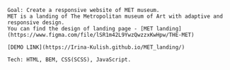     Goal: Create a responsive website of MET museum.
    MET is a landing of The Metropolitan museum of Art with adaptive and responsive design.
    You can find the design of landing page - [MET landing](https://www.figma.com/file/lSR1m42L9YwzQwzzxKwHpw/THE-MET)
    
    [DEMO LINK](https://Irina-Kulish.github.io/MET_landing/)

    Tech: HTML, BEM, CSS(SCSS), JavaScript.

